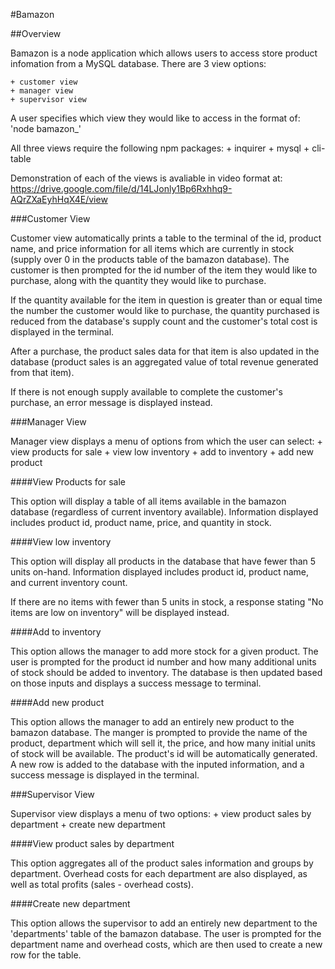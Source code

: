 #Bamazon 

##Overview

Bamazon is a node application which allows users to access store product infomation from a MySQL database. There are 3 view options:

	+ customer view
	+ manager view
	+ supervisor view

A user specifies which view they would like to access in the format of: 'node bamazon_<view name>'

All three views require the following npm packages:
	+ inquirer
	+ mysql
	+ cli-table

Demonstration of each of the views is avaliable in video format at: https://drive.google.com/file/d/14LJonly1Bp6Rxhhq9-AQrZXaEyhHqX4E/view

###Customer View

Customer view automatically prints a table to the terminal of the id, product name, and price information for all items which are currently in stock (supply over 0 in the products table of the bamazon database). The customer is then prompted for the id number of the item they would like to purchase, along with the quantity they would like to purchase. 

If the quantity available for the item in question is greater than or equal time the number the customer would like to purchase, the quantity purchased is reduced from the database's supply count and the customer's total cost is displayed in the terminal. 

After a purchase, the product sales data for that item is also updated in the database (product sales is an aggregated value of total revenue generated from that item). 

If there is not enough supply available to complete the customer's purchase, an error message is displayed instead. 

###Manager View

Manager view displays a menu of options from which the user can select:
	+ view products for sale
	+ view low inventory
	+ add to inventory
	+ add new product

####View Products for sale

This option will display a table of all items available in the bamazon database (regardless of current inventory available). Information displayed includes product id, product name, price, and quantity in stock.  

####View low inventory

This option will display all products in the database that have fewer than 5 units on-hand. Information displayed includes product id, product name, and current inventory count. 

If there are no items with fewer than 5 units in stock, a response stating "No items are low on inventory" will be displayed instead. 

####Add to inventory

This option allows the manager to add more stock for a given product. The user is prompted for the product id number and how many additional units of stock should be added to inventory. The database is then updated based on those inputs and displays a success message to terminal. 

####Add new product

This option allows the manager to add an entirely new product to the bamazon database. The manger is prompted to provide the name of the product, department which will sell it, the price, and how many initial units of stock will be available. The product's id will be automatically generated. A new row is added to the database with the inputed information, and a success message is displayed in the terminal. 

###Supervisor View

Supervisor view displays a menu of two options:
	+ view product sales by department
	+ create new department

####View product sales by department

This option aggregates all of the product sales information and groups by department. Overhead costs for each department are also displayed, as well as total profits (sales - overhead costs). 

####Create new department

This option allows the supervisor to add an entirely new department to the 'departments' table of the bamazon database. The user is prompted for the department name and overhead costs, which are then used to create a new row for the table. 



